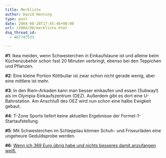 ```yaml
---
title: Merkliste
author: David Henning
type: post
date: 2004-08-28T17:45:46+00:00
url: /2004/08/merkliste.html
dsq_thread_id:
  - 467747533

---
```

**#1**: Ikea meiden, wenn Schwesterchen in Einkaufslaune ist und alleine beim Küchenzubehör schon fast 20 Minuten verbringt, ebenso bei den Teppichen und Pflanzen.

**#2**: Eine kleine Portion Köttbullar ist zwar schon nicht gerade wenig, aber eine mittlere ist mehr.

**#3**: In den Riem-Arkaden kann man besser einkaufen und essen (Subway!) als im Olympia-Einkaufszentrum (OEZ). Außerdem gibt es dort eine U-Bahnstation. Am Anschluß des OEZ wird nun schon eine halbe Ewigkeit gebaut.

**#4**: T-Zone Sports liefert keine aktuellen Ergebnisse der Formel-1-Startaufstellung.

**#5**: Mit Schwesterchen im Schlepptau können Schuh- und Friseurläden eine ungeheure Geduldsprobe werden.

**#6**: [Wenn ich 369 Euro übrig habe und nichts besseres damit anzufangen weiß.][1]

 [1]: http://shop.lego.com/product.asp?p=10030&cn=4&d=5&t=3